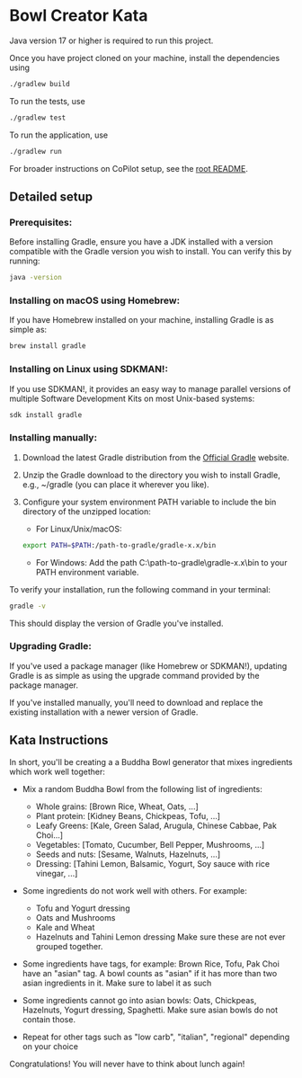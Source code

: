 # Bowl Creator Kata

Java version 17 or higher is required to run this project.

Once you have project cloned on your machine, install the dependencies using

```bash
./gradlew build
```

To run the tests, use

```bash
./gradlew test
```

To run the application, use

```bash
./gradlew run
```

For broader instructions on CoPilot setup, see the [root README](../../README.md).

## Detailed setup

### Prerequisites:
Before installing Gradle, ensure you have a JDK installed with a version compatible with the Gradle version you wish to install. You can verify this by running:

```bash
java -version
```

### Installing on macOS using Homebrew:
If you have Homebrew installed on your machine, installing Gradle is as simple as:

```bash
brew install gradle
```

### Installing on Linux using SDKMAN!:
If you use SDKMAN!, it provides an easy way to manage parallel versions of multiple Software Development Kits on most Unix-based systems:

```bash
sdk install gradle
```

### Installing manually:

1. Download the latest Gradle distribution from the [Official Gradle](https://gradle.org/releases/) website.
2. Unzip the Gradle download to the directory you wish to install Gradle, e.g., ~/gradle (you can place it wherever you like).
3. Configure your system environment PATH variable to include the bin directory of the unzipped location:

    * For Linux/Unix/macOS:
    ```bash
    export PATH=$PATH:/path-to-gradle/gradle-x.x/bin
    ```
    * For Windows: Add the path C:\path-to-gradle\gradle-x.x\bin to your PATH environment variable.

To verify your installation, run the following command in your terminal:

```bash
gradle -v
```

This should display the version of Gradle you've installed.

### Upgrading Gradle:
If you've used a package manager (like Homebrew or SDKMAN!), updating Gradle is as simple as using the upgrade command provided by the package manager.

If you've installed manually, you'll need to download and replace the existing installation with a newer version of Gradle.

## Kata Instructions

In short, you'll be creating a a Buddha Bowl generator that mixes ingredients which work well together:

- Mix a random Buddha Bowl from the following list of ingredients: 
    - Whole grains: [Brown Rice, Wheat, Oats, ...]
    - Plant protein: [Kidney Beans, Chickpeas, Tofu, ...]
    - Leafy Greens: [Kale, Green Salad, Arugula, Chinese Cabbae, Pak Choi...]
    - Vegetables: [Tomato, Cucumber, Bell Pepper, Mushrooms, ...]
    - Seeds and nuts: [Sesame, Walnuts, Hazelnuts, ...]
    - Dressing: [Tahini Lemon, Balsamic, Yogurt, Soy sauce with rice vinegar, ...]

- Some ingredients do not work well with others. For example: 
    - Tofu and Yogurt dressing
    - Oats and Mushrooms
    - Kale and Wheat
    - Hazelnuts and Tahini Lemon dressing
    Make sure these are not ever grouped together. 

- Some ingredients have tags, for example: Brown Rice, Tofu, Pak Choi have an "asian" tag. A bowl counts as "asian" if it has more than two asian ingredients in it. Make sure to label it as such

- Some ingredients cannot go into asian bowls: Oats, Chickpeas, Hazelnuts, Yogurt dressing, Spaghetti. Make sure asian bowls do not contain those.

- Repeat for other tags such as "low carb", "italian", "regional" depending on your choice

Congratulations! You will never have to think about lunch again!
